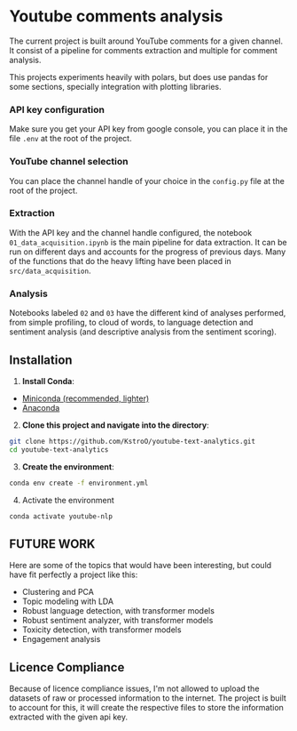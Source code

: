 # Youtube comments analysis
The current project is built around YouTube comments for a given channel. It consist of a pipeline for comments extraction and multiple for comment analysis.

This projects experiments heavily with polars, but does use pandas for some sections, specially integration with plotting libraries.

### API key configuration
Make sure you get your API key from google console, you can place it in the file `.env` at the root of the project.

### YouTube channel selection
You can place the channel handle of your choice in the `config.py` file at the root of the project.

### Extraction
With the API key and the channel handle configured, the notebook `01_data_acquisition.ipynb` is the main pipeline for data extraction. It can be run on different days and accounts for the progress of previous days. Many of the functions that do the heavy lifting have been placed in `src/data_acquisition`.

### Analysis
Notebooks labeled `02` and `03` have the different kind of analyses performed, from simple profiling, to cloud of words, to language detection and sentiment analysis (and descriptive analysis from the sentiment scoring).

## Installation
1. **Install Conda**:
- [Miniconda (recommended, lighter)](//www.anaconda.com/docs/getting-started/miniconda/main) 
- [Anaconda](https://www.anaconda.com/download)

2. **Clone this project and navigate into the directory**:

```bash
git clone https://github.com/KstroO/youtube-text-analytics.git
cd youtube-text-analytics
```
3. **Create the environment**:

```bash
conda env create -f environment.yml
```

4. Activate the environment

```bash
conda activate youtube-nlp
```

## FUTURE WORK

Here are some of the topics that would have been interesting, but could have fit perfectly a project like this:

- Clustering and PCA
- Topic modeling with LDA
- Robust language detection, with transformer models
- Robust sentiment analyzer, with transformer models
- Toxicity detection, with transformer models
- Engagement analysis

## Licence Compliance
Because of licence compliance issues, I'm not allowed to upload the datasets of raw or
processed information to the internet. The project is built to account for this, it will create
the respective files to store the information extracted with the given api key.